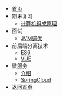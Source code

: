 * [首页](README.md)
* 期末复习
    * [计算机组成原理](期末复习/计算机组成原理.md)
* 面试
    * [JVM调优](面试/JVM实战/JVM调优.md)
* 前后端分离技术
    * [ES6](前后端分离技术/ES6/ES6.md)
    * [VUE](前后端分离技术/Vue/Vue.md)
* 微服务
    * [介绍](SpringCloud/SpringCloud介绍.md)
    * [SpringCloud](SpringCloud/SpringCloud.md)
* [返回首页](/)
